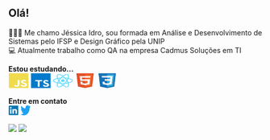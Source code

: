 ## Olá! 
<p> 👱🏼‍♀️ Me chamo Jéssica Idro, sou formada em Análise e Desenvolvimento de Sistemas pelo IFSP e Design Gráfico pela UNIP
<br>
💻 Atualmente trabalho como QA na empresa Cadmus Soluções em TI
</p>
<div style="display: inline_block">
	<b>Estou estudando...</b>
	<br>
	<img align="center" height="30" width="40" src="https://raw.githubusercontent.com/devicons/devicon/master/icons/javascript/javascript-plain.svg">
	<img align="center" height="30" width="40" src="https://raw.githubusercontent.com/devicons/devicon/master/icons/typescript/typescript-plain.svg">
	<img align="center" height="30" width="40" src="https://raw.githubusercontent.com/devicons/devicon/master/icons/react/react-original.svg">
	<img align="center" height="30" width="40" src="https://raw.githubusercontent.com/devicons/devicon/master/icons/html5/html5-original.svg">
	<img align="center" height="30" width="40" src="https://raw.githubusercontent.com/devicons/devicon/master/icons/css3/css3-original.svg">
	<br><br>
<div>
<div style="display: inline_block">
	<b>Entre em contato </b>
	<br>
	<a href="https://www.linkedin.com/in/j%C3%A9ssica-idro-15862513b/"> <img align="center" height="20" width="20" src="https://raw.githubusercontent.com/devicons/devicon/00f02ef57fb7601fd1ddcc2fe6fe670fef3ae3e4/icons/linkedin/linkedin-original.svg"></a>
	<a href="https://twitter.com/jessicaidro"> <img align="center" height="20" width="20" src="https://raw.githubusercontent.com/devicons/devicon/00f02ef57fb7601fd1ddcc2fe6fe670fef3ae3e4/icons/twitter/twitter-original.svg"></a>
	<br><br>
</div>

<div>
  <img height="180em" src="https://github-readme-stats.vercel.app/api?username=jessicaidro&show_icons=true&theme=dracula&include_all_commits=true&count_private=true"/>
  <img height="180em" src="https://github-readme-stats.vercel.app/api/top-langs/?username=jessicaidro&layout=compact&langs_count=7&theme=dracula"/>
</div>

  

